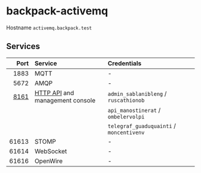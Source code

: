 # backpack-activemq

Hostname `activemq.backpack.test`

## Services

| Port | Service | Credentials
| ---: | :------ | :----------
| 1883 | MQTT | -
| 5672 | AMQP | -
| [8161](http://activemq.backpack.test:8161) | [HTTP API](https://activemq.apache.org/rest) and management console | `admin_sablanibleng` / `ruscathionob`
| | | `api_manostinerat` / `ombelervolpi`
| | | `telegraf_guaduquainti` / `moncentivenv`
| 61613 | STOMP | -
| 61614 | WebSocket | -
| 61616 | OpenWire | -
